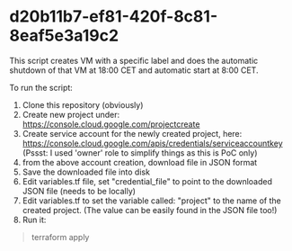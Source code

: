 # d20b11b7-ef81-420f-8c81-8eaf5e3a19c2

This script creates VM with a specific label and does the automatic shutdown of that VM at 18:00 CET
and automatic start at 8:00 CET.

To run the script:
1. Clone this repository (obviously)
1. Create new project under: https://console.cloud.google.com/projectcreate
1. Create service account for the newly created project, here: https://console.cloud.google.com/apis/credentials/serviceaccountkey
   (Pssst: I used 'owner' role to simplify things as this is PoC only)
1. from the above account creation, download file in JSON format
1. Save the downloaded file into disk
1. Edit variables.tf file, set "credential_file" to point to the downloaded JSON file (needs to be locally)
1. Edit variables.tf to set the variable called: "project" to the name of the created project. (The value can be easily found in the JSON file too!)
1. Run it: 
> terraform apply 



